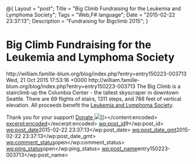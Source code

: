 @{ Layout = "post"; 
Title = "Big Climb Fundraising for the Leukemia and Lymphoma Society";
 Tags = "Web,F# language"; 
 Date =  "2015-02-22 23:37:13"; 
 Description = "Fundraising for Bigclimb 2015"; }


# Big Climb Fundraising for the Leukemia and Lymphoma Society
<link>http://william.famille-blum.org/blog/index.php?entry=entry150223-003713</link>
<pubDate>Wed, 21 Oct 2015 17:53:16 +0000</pubDate>
<dc:creator><![CDATA[admin]]></dc:creator>
<guid isPermaLink="true">http://william.famille-blum.org/blog/index.php?entry=entry150223-003713</guid>
<description></description>
<content:encoded><![CDATA[Do you want to help blood cancer research? You can do that by donating at 
[my Big Climb fundraising page](http://www.llswa.org/site/TR/Events/BigClimb?px=1696060&amp;pg=personal&amp;fr_id=1460) before March 22nd.

The Big Climb is a stairclimb up the Columbia Center - the tallest skyscraper in downtown Seattle. There are 69 flights of stairs, 1311 steps, and 788 feet of vertical elevation. All proceeds 
benefit the [Leukemia and Lymphoma Society](http://www.lls.org/).

Thank you for your support!
 <a href="https://secure3.convio.net/llswa/site/Donation2;jsessionid=BFBEAB6B63531D2C0F87B276B1DEEDC5.app338b?2104.donation=form1&idb=1865941136&df_id=2104&FR_ID=1460&PROXY_ID=1696060&PROXY_TYPE=20">Donate 
</a><img src="../images/lls_thermometer.png popup=false"/>]]></content:encoded>
<excerpt:encoded><![CDATA[]]></excerpt:encoded>
<wp:post_id>9</wp:post_id>
<wp:post_date>2015-02-22 23:37:13</wp:post_date>
<wp:post_date_gmt>2015-02-22 23:37:13</wp:post_date_gmt>
<wp:comment_status>open</wp:comment_status>
<wp:ping_status>open</wp:ping_status>
<wp:post_name>entry150223-003713</wp:post_name>
